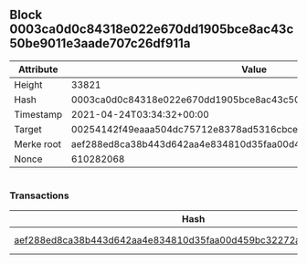 ## Block 0003ca0d0c84318e022e670dd1905bce8ac43c50be9011e3aade707c26df911a

Attribute | Value
--- | ---
Height | 33821
Hash | 0003ca0d0c84318e022e670dd1905bce8ac43c50be9011e3aade707c26df911a
Timestamp | 2021-04-24T03:34:32+00:00
Target | 00254142f49eaaa504dc75712e8378ad5316cbcead634704b3734b6271167cc4
Merke root | aef288ed8ca38b443d642aa4e834810d35faa00d459bc32272a87c67306fae49
Nonce | 610282068

```

```

### Transactions

Hash | Amount
--- | ---
[aef288ed8ca38b443d642aa4e834810d35faa00d459bc32272a87c67306fae49](aef288ed8ca38b443d642aa4e834810d35faa00d459bc32272a87c67306fae49.md) | 10.00000000 SKEPTI 
